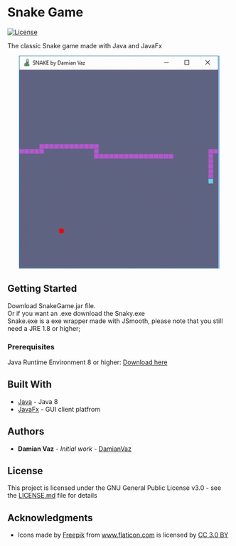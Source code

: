 # Snake Game

[![License](https://img.shields.io/badge/contact-@DamianVaz-blue.svg?style=flat)](https://damianvaz.com)

The classic Snake game made with Java and JavaFx
<p align="center">
  <img src="images/game.gif"/>
</p>

## Getting Started

Download SnakeGame.jar file.<br/>
Or if you want an .exe download the Snaky.exe<br/>
Snake.exe is a exe wrapper made with JSmooth, please note that you still need a JRE 1.8 or higher;

### Prerequisites

Java Runtime Environment 8 or higher: 
<a href="https://www.oracle.com/technetwork/java/javase/downloads/jre8-downloads-2133155.html">Download here</a>




## Built With

* [Java](https://www.oracle.com/technetwork/java/javase/overview/java8-2100321.html) - Java 8
* [JavaFx](https://openjfx.io) - GUI client platfrom

## Authors

* **Damian Vaz** - *Initial work* - [DamianVaz](https://github.com/DamianVaz)

## License

This project is licensed under the GNU General Public License v3.0 - see the [LICENSE.md](LICENSE.md) file for details

## Acknowledgments

* <div>Icons made by <a href="https://www.freepik.com/?__hstc=57440181.faddc5f989977108ee495b1dcf6ee2a0.1563315575728.1563315575728.1563330439162.2&__hssc=57440181.3.1563330439162&__hsfp=2211470172" title="Freepik">Freepik</a> from <a href="https://www.flaticon.com/"                 title="Flaticon">www.flaticon.com</a> is licensed by <a href="http://creativecommons.org/licenses/by/3.0/"                 title="Creative Commons BY 3.0" target="_blank">CC 3.0 BY</a></div>

